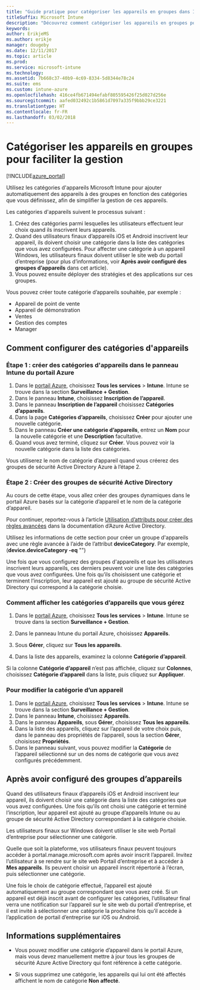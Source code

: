 ```yaml
---
title: "Guide pratique pour catégoriser les appareils en groupes dans Intune"
titleSuffix: Microsoft Intune
description: "Découvrez comment catégoriser les appareils en groupes pour faciliter la gestion."
keywords: 
author: ErikjeMS
ms.author: erikje
manager: dougeby
ms.date: 12/11/2017
ms.topic: article
ms.prod: 
ms.service: microsoft-intune
ms.technology: 
ms.assetid: 7b668c37-40b9-4c69-8334-5d8344e78c24
ms.suite: ems
ms.custom: intune-azure
ms.openlocfilehash: 416ce4fb671494efabf805595426f25d027d256e
ms.sourcegitcommit: aafed032492c1b5861d7097a335f9bbb29ce3221
ms.translationtype: HT
ms.contentlocale: fr-FR
ms.lasthandoff: 03/02/2018
---
```

# <a name="categorize-devices-into-groups-for-easier-management"></a>Catégoriser les appareils en groupes pour faciliter la gestion

[!INCLUDE[azure_portal](./includes/azure_portal.md)]

Utilisez les catégories d'appareils Microsoft Intune pour ajouter automatiquement des appareils à des groupes en fonction des catégories que vous définissez, afin de simplifier la gestion de ces appareils.

Les catégories d'appareils suivent le processus suivant :
1. Créez des catégories parmi lesquelles les utilisateurs effectuent leur choix quand ils inscrivent leurs appareils.
2. Quand des utilisateurs finaux d’appareils iOS et Android inscrivent leur appareil, ils doivent choisir une catégorie dans la liste des catégories que vous avez configurées. Pour affecter une catégorie à un appareil Windows, les utilisateurs finaux doivent utiliser le site web du portail d’entreprise (pour plus d’informations, voir **Après avoir configuré des groupes d’appareils** dans cet article).
3. Vous pouvez ensuite déployer des stratégies et des applications sur ces groupes.

Vous pouvez créer toute catégorie d’appareils souhaitée, par exemple :
- Appareil de point de vente
- Appareil de démonstration
- Ventes
- Gestion des comptes
- Manager

## <a name="how-to-configure-device-categories"></a>Comment configurer des catégories d'appareils

### <a name="step-1---create-device-categories-in-the-intune-blade-of-the-azure-portal"></a>Étape 1 : créer des catégories d'appareils dans le panneau Intune du portail Azure
1. Dans le [portail Azure](https://portal.azure.com), choisissez **Tous les services** > **Intune**. Intune se trouve dans la section **Surveillance + Gestion**.
3. Dans le panneau **Intune**, choisissez **Inscription de l’appareil**.
3. Dans le panneau **Inscription de l’appareil** choisissez **Catégories d’appareils**.
4. Dans la page **Catégories d’appareils**, choisissez **Créer** pour ajouter une nouvelle catégorie.
5. Dans le panneau **Créer une catégorie d’appareils**, entrez un **Nom** pour la nouvelle catégorie et une **Description** facultative.
6. Quand vous avez terminé, cliquez sur **Créer**. Vous pouvez voir la nouvelle catégorie dans la liste des catégories.

Vous utiliserez le nom de catégorie d’appareil quand vous créerez des groupes de sécurité Active Directory Azure à l’étape 2.

### <a name="step-2---create-azure-active-directory-security-groups"></a>Étape 2 : Créer des groupes de sécurité Active Directory
Au cours de cette étape, vous allez créer des groupes dynamiques dans le portail Azure basés sur la catégorie d’appareil et le nom de la catégorie d’appareil.

Pour continuer, reportez-vous à l’article [Utilisation d’attributs pour créer des règles avancées](https://azure.microsoft.com/documentation/articles/active-directory-accessmanagement-groups-with-advanced-rules/#using-attributes-to-create-rules-for-device-objects) dans la documentation d’Azure Active Directory.

Utilisez les informations de cette section pour créer un groupe d'appareils avec une règle avancée à l’aide de l’attribut **deviceCategory**. Par exemple, (**device.deviceCategory -eq** "*<the device category name you got from the Azure portal>*")

Une fois que vous configurez des groupes d'appareils et que les utilisateurs inscrivent leurs appareils, ces derniers peuvent voir une liste des catégories que vous avez configurées. Une fois qu’ils choisissent une catégorie et terminent l’inscription, leur appareil est ajouté au groupe de sécurité Active Directory qui correspond à la catégorie choisie.

### <a name="how-to-view-the-categories-of-devices-you-manage"></a>Comment afficher les catégories d’appareils que vous gérez

1.  Dans le [portail Azure](https://portal.azure.com), choisissez **Tous les services** > **Intune**. Intune se trouve dans la section **Surveillance + Gestion**.

2. Dans le panneau Intune du portail Azure, choisissez **Appareils**.

3.  Sous **Gérer**, cliquez sur **Tous les appareils**.

4.  Dans la liste des appareils, examinez la colonne **Catégorie d’appareil**.

Si la colonne **Catégorie d’appareil** n’est pas affichée, cliquez sur **Colonnes**, choisissez **Catégorie d’appareil** dans la liste, puis cliquez sur **Appliquer**.

### <a name="to-change-the-category-of-a-device"></a>Pour modifier la catégorie d’un appareil

1. Dans le [portail Azure](https://portal.azure.com), choisissez **Tous les services** > **Intune**. Intune se trouve dans la section **Surveillance + Gestion**.
3. Dans le panneau **Intune**, choisissez **Appareils**.
4. Dans le panneau **Appareils**, sous **Gérer**, choisissez **Tous les appareils**.
5. Dans la liste des appareils, cliquez sur l’appareil de votre choix puis, dans le panneau des propriétés de l’appareil, sous la section **Gérer**, choisissez **Propriétés**.
6. Dans le panneau suivant, vous pouvez modifier la **Catégorie** de l’appareil sélectionné sur un des noms de catégorie que vous avez configurés précédemment.

## <a name="after-you-configure-device-groups"></a>Après avoir configuré des groupes d’appareils

Quand des utilisateurs finaux d’appareils iOS et Android inscrivent leur appareil, ils doivent choisir une catégorie dans la liste des catégories que vous avez configurées. Une fois qu’ils ont choisi une catégorie et terminé l’inscription, leur appareil est ajouté au groupe d’appareils Intune ou au groupe de sécurité Active Directory correspondant à la catégorie choisie.

Les utilisateurs finaux sur Windows doivent utiliser le site web Portail d’entreprise pour sélectionner une catégorie.

Quelle que soit la plateforme, vos utilisateurs finaux peuvent toujours accéder à portal.manage.microsoft.com après avoir inscrit l’appareil. Invitez l’utilisateur à se rendre sur le site web Portail d’entreprise et à accéder à **Mes appareils**. Ils peuvent choisir un appareil inscrit répertorié à l’écran, puis sélectionner une catégorie.

Une fois le choix de catégorie effectué, l’appareil est ajouté automatiquement au groupe correspondant que vous avez créé. Si un appareil est déjà inscrit avant de configurer les catégories, l’utilisateur final verra une notification sur l’appareil sur le site web du portail d’entreprise, et il est invité à sélectionner une catégorie la prochaine fois qu’il accède à l’application de portail d’entreprise sur iOS ou Android.

## <a name="further-information"></a>Informations supplémentaires
- Vous pouvez modifier une catégorie d’appareil dans le portail Azure, mais vous devez manuellement mettre à jour tous les groupes de sécurité Azure Active Directory qui font référence à cette catégorie.

- Si vous supprimez une catégorie, les appareils qui lui ont été affectés affichent le nom de catégorie **Non affecté**.
